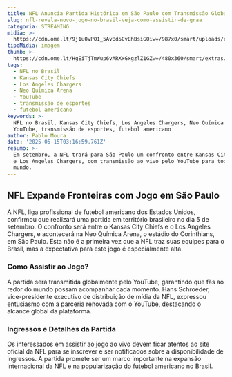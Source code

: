 ```yaml
---
title: NFL Anuncia Partida Histórica em São Paulo com Transmissão Global pelo YouTube
slug: nfl-revela-novo-jogo-no-brasil-veja-como-assistir-de-graa
categoria: STREAMING
midia: >-
  https://cdn.ome.lt/9j1uOvPO1_5AvBd5CvEhBsiGQiw=/987x0/smart/uploads/conteudo/fotos/nfl-brasil-2025.png
tipoMidia: imagem
thumb: >-
  https://cdn.ome.lt/HgEiTjTmWup6vARXxGxgzlZ1GZw=/480x360/smart/extras/conteudos/nfl-brasil-2025.png
tags:
  - NFL no Brasil
  - Kansas City Chiefs
  - Los Angeles Chargers
  - Neo Química Arena
  - YouTube
  - transmissão de esportes
  - futebol americano
keywords: >-
  NFL no Brasil, Kansas City Chiefs, Los Angeles Chargers, Neo Química Arena,
  YouTube, transmissão de esportes, futebol americano
author: Pablo Moura
data: '2025-05-15T03:16:59.761Z'
resumo: >-
  Em setembro, a NFL trará para São Paulo um confronto entre Kansas City Chiefs
  e Los Angeles Chargers, com transmissão ao vivo pelo YouTube para todo o
  mundo.
---
```


## NFL Expande Fronteiras com Jogo em São Paulo

A NFL, liga profissional de futebol americano dos Estados Unidos, confirmou que realizará uma partida em território brasileiro no dia 5 de setembro. O confronto será entre o Kansas City Chiefs e o Los Angeles Chargers, e acontecerá na Neo Química Arena, o estádio do Corinthians, em São Paulo. Esta não é a primeira vez que a NFL traz suas equipes para o Brasil, mas a expectativa para este jogo é especialmente alta.

### Como Assistir ao Jogo?

A partida será transmitida globalmente pelo YouTube, garantindo que fãs ao redor do mundo possam acompanhar cada momento. Hans Schroeder, vice-presidente executivo de distribuição de mídia da NFL, expressou entusiasmo com a parceria renovada com o YouTube, destacando o alcance global da plataforma.

### Ingressos e Detalhes da Partida

Os interessados em assistir ao jogo ao vivo devem ficar atentos ao site oficial da NFL para se inscrever e ser notificados sobre a disponibilidade de ingressos. A partida promete ser um marco importante na expansão internacional da NFL e na popularização do futebol americano no Brasil.
